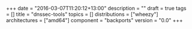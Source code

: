 +++
date = "2016-03-07T11:20:12+13:00"
description = ""
draft = true
tags = []
title = "dnssec-tools"
topics = []
distributions = ["wheezy"]
architectures = ["amd64"]
component = "backports"
version = "0.0"
+++

